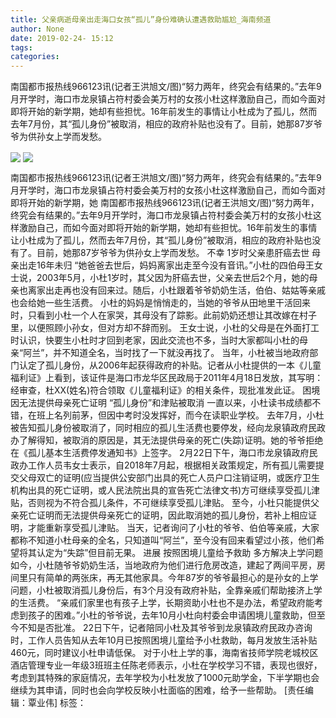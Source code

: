 ```yaml
---
title: 父亲病逝母亲出走海口女孩“孤儿”身份难确认遭遇救助尴尬_海南频道
author: None
date: 2019-02-24- 15:12
tags: 
categories: 
---
```

南国都市报热线966123讯(记者王洪旭文/图)“努力两年，终究会有结果的。”去年9月开学时，海口市龙泉镇占符村委会美万村的女孩小杜这样激励自己，而如今面对即将开始的新学期，她却有些担忧。16年前发生的事情让小杜成为了孤儿，然而去年7月份，其“孤儿身份”被取消，相应的政府补贴也没有了。目前，她那87岁爷爷为供孙女上学而发愁。
<!-- more -->
                
<img align="center" border="0" src="http://p1.ifengimg.com/fck/2019_09/08f8abdead78bd4_w767_h576.jpg" />
                
<img align="center" border="0" src="http://p2.ifengimg.com/a/2016/0810/204c433878d5cf9size1_w16_h16.png" />
            
南国都市报热线966123讯(记者王洪旭文/图)“努力两年，终究会有结果的。”去年9月开学时，海口市龙泉镇占符村委会美万村的女孩小杜这样激励自己，而如今面对即将开始的新学期，她
南国都市报热线966123讯(记者王洪旭文/图)“努力两年，终究会有结果的。”去年9月开学时，海口市龙泉镇占符村委会美万村的女孩小杜这样激励自己，而如今面对即将开始的新学期，她却有些担忧。16年前发生的事情让小杜成为了孤儿，然而去年7月份，其“孤儿身份”被取消，相应的政府补贴也没有了。目前，她那87岁爷爷为供孙女上学而发愁。
不幸
1岁时父亲患肝癌去世
母亲出走16年未归
“她爸爸去世后，妈妈离家出走至今没有音讯。”小杜的四伯母王女士说，2003年5月，小杜1岁时，其父因为肝癌去世，父亲去世后2个月，她的母亲也离家出走再也没有回来过。随后，小杜跟着爷爷奶奶生活，伯伯、姑姑等亲戚也会给她一些生活费。
小杜的妈妈是悄悄走的，当她的爷爷从田地里干活回来时，只看到小杜一个人在家哭，其母没有了踪影。此前奶奶还想让其改嫁在村子里，以便照顾小孙女，但对方却不辞而别。
王女士说，小杜的父母是在外面打工时认识，快要生小杜时才回到老家，因此交流也不多，当时大家都叫小杜的母亲“阿兰”，并不知道全名，当时找了一下就没再找了。
当年，小杜被当地政府部门认定了孤儿身份，从2006年起获得政府的补贴。记者从小杜提供的一本《儿童福利证》上看到，该证件是海口市龙华区民政局于2011年4月18日发放，其写明：经审查，杜XX(姓名)符合领取《儿童福利证》的相关条件，现批准发此证。
困境
因无法提供母亲死亡证明
“孤儿身份”和津贴被取消
一直以来，小杜读书成绩都不错，在班上名列前茅，但因中考时没发挥好，而今在读职业学校。
去年7月，小杜被告知孤儿身份被取消了，同时相应的孤儿生活费也要停发，经向龙泉镇政府民政办了解得知，被取消的原因是，其无法提供母亲的死亡(失踪)证明。她的爷爷拒绝在《孤儿基本生活费停发通知书》上签字。
2月22日下午，海口市龙泉镇政府民政办工作人员韦女士表示，自2018年7月起，根据相关政策规定，所有孤儿需要提交父母双亡的证明(应当提供公安部门出具的死亡人员户口注销证明，或医疗卫生机构出具的死亡证明，或人民法院出具的宣告死亡法律文书)方可继续享受孤儿津贴，否则视为不符合孤儿条件，不可继续享受孤儿津贴。
至今，小杜只能提供父亲死亡证明而无法提供母亲死亡的证明，因此取消她的孤儿身份，若补上相应证明，才能重新享受孤儿津贴。
当天，记者询问了小杜的爷爷、伯伯等亲戚，大家都称不知道小杜母亲的全名，只知道叫“阿兰”，至今没有回来看望过小孩，他们希望将其认定为“失踪”但目前无果。
进展
按照困境儿童给予救助
多方解决上学问题
如今，小杜随爷爷奶奶生活，当地政府为他们进行危房改造，建起了两间平房，房间里只有简单的两张床，再无其他家具。今年87岁的爷爷最担心的是孙女的上学问题，小杜被取消孤儿身份后，有3个月没有政府补贴，全靠亲戚们帮助接济上学的生活费。
“亲戚们家里也有孩子上学，长期资助小杜也不是办法，希望政府能考虑到孩子的困难。”小杜的爷爷说，去年10月小杜向村委会申请困境儿童救助，但至今不知是否批准。
22日下午，记者陪同小杜及其爷爷到龙泉镇政府民政办咨询时，工作人员告知从去年10月已按照困境儿童给予小杜救助，每月发放生活补贴460元，同时建议小杜申请低保。
对于小杜上学的事，海南省技师学院老城校区酒店管理专业一年级3班班主任陈老师表示，小杜在学校学习不错，表现也很好，考虑到其特殊的家庭情况，去年学校为小杜发放了1000元助学金，下半学期也会继续为其申请，同时也会向学校反映小杜面临的困难，给予一些帮助。
[责任编辑：覃业伟]
标签：
 
             
